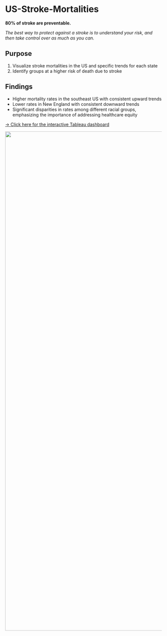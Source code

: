 # US-Stroke-Mortalities

**80% of stroke are preventable.**

*The best way to protect against a stroke is to understand your risk, and then take control over as much as you can.*

## Purpose

1) Visualize stroke mortalities in the US and specific trends for each state
2) Identify groups at a higher risk of death due to stroke

## Findings

* Higher mortality rates in the southeast US with consistent upward trends
* Lower rates in New England with consistent downward trends
* Significant disparities in rates among different racial groups, emphasizing the importance of addressing healthcare equity
  
<a href="https://public.tableau.com/app/profile/alexandra.krasnogorska/viz/StrokeMortalitiesv2/RatesandTrends
">→ Click here for the interactive Tableau dashboard</a>

<img src =
"https://github.com/akrasnogorska/us-stroke-mortalities/assets/136116491/8b190428-1da8-416f-89e0-69e23716a19b"  align="center"  width="1600" height="auto" />



